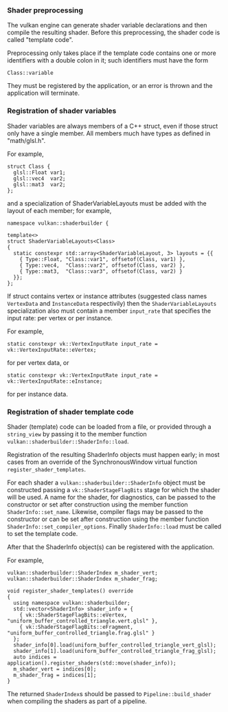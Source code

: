 ### Shader preprocessing ###

The vulkan engine can generate shader variable declarations and then compile
the resulting shader. Before this preprocessing, the shader code is called
"template code".

Preprocessing only takes place if the template code contains one or more
identifiers with a double colon in it; such identifiers must have the form

    Class::variable

They must be registered by the application, or an error is thrown and the
application will terminate.

### Registration of shader variables ###

Shader variables are always members of a C++ struct, even if those struct
only have a single member. All members much have types as defined in "math/glsl.h".

For example,

    struct Class {
      glsl::Float var1;
      glsl::vec4  var2;
      glsl::mat3  var2;
    };

and a specialization of ShaderVariableLayouts must be added with the layout
of each member; for example,

    namespace vulkan::shaderbuilder {

    template<>
    struct ShaderVariableLayouts<Class>
    {
      static constexpr std::array<ShaderVariableLayout, 3> layouts = {{
        { Type::Float, "Class::var1", offsetof(Class, var1) },
        { Type::vec4,  "Class::var2", offsetof(Class, var2) },
        { Type::mat3,  "Class::var3", offsetof(Class, var2) }
      }};
    };

If struct contains vertex or instance attributes (suggested class names `VertexData`
and `InstanceData` respectivily) then the `ShaderVariableLayouts` specialization
also must contain a member `input_rate` that specifies the input rate: per vertex
or per instance.

For example,

    static constexpr vk::VertexInputRate input_rate = vk::VertexInputRate::eVertex;

for per vertex data, or

    static constexpr vk::VertexInputRate input_rate = vk::VertexInputRate::eInstance;

for per instance data.

### Registration of shader template code ###

Shader (template) code can be loaded from a file, or provided through a `string_view`
by passing it to the member function `vulkan::shaderbuilder::ShaderInfo::load`.

Registration of the resulting ShaderInfo objects must happen early; in most cases from an
override of the SynchronousWindow virtual function `register_shader_templates`.

For each shader a `vulkan::shaderbuilder::ShaderInfo` object must be constructed passing
a `vk::ShaderStageFlagBits` stage for which the shader will be used. A name for the shader,
for diagnostics, can be passed to the constructor or set after construction using the member
function `ShaderInfo::set_name`. Likewise, compiler flags may be passed to the constructor
or can be set after construction using the member function `ShaderInfo::set_compiler_options`.
Finally `ShaderInfo::load` must be called to set the template code.

After that the ShaderInfo object(s) can be registered with the application.

For example,

    vulkan::shaderbuilder::ShaderIndex m_shader_vert;
    vulkan::shaderbuilder::ShaderIndex m_shader_frag;

    void register_shader_templates() override
    {
      using namespace vulkan::shaderbuilder;
      std::vector<ShaderInfo> shader_info = {
        { vk::ShaderStageFlagBits::eVertex,   "uniform_buffer_controlled_triangle.vert.glsl" },
        { vk::ShaderStageFlagBits::eFragment, "uniform_buffer_controlled_triangle.frag.glsl" }
      };   
      shader_info[0].load(uniform_buffer_controlled_triangle_vert_glsl);
      shader_info[1].load(uniform_buffer_controlled_triangle_frag_glsl);
      auto indices = application().register_shaders(std::move(shader_info));
      m_shader_vert = indices[0];
      m_shader_frag = indices[1];
    }

The returned `ShaderIndex`s should be passed to `Pipeline::build_shader` when compiling
the shaders as part of a pipeline.

